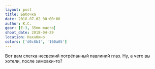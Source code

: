 ```yaml
---
layout: post
title: Бабочка
date: 2018-07-02 00:00:00
author: К.С.
gear: [E-3, 35mm macro]
shoot_date: 2018-04-29
location: Нахабино
colors: ['d0c8b1', '160a05']
---
```

Вот вам слегка несвежий потрёпанный павлиний глаз. Ну, а чего вы хотели, после зимовки-то?

